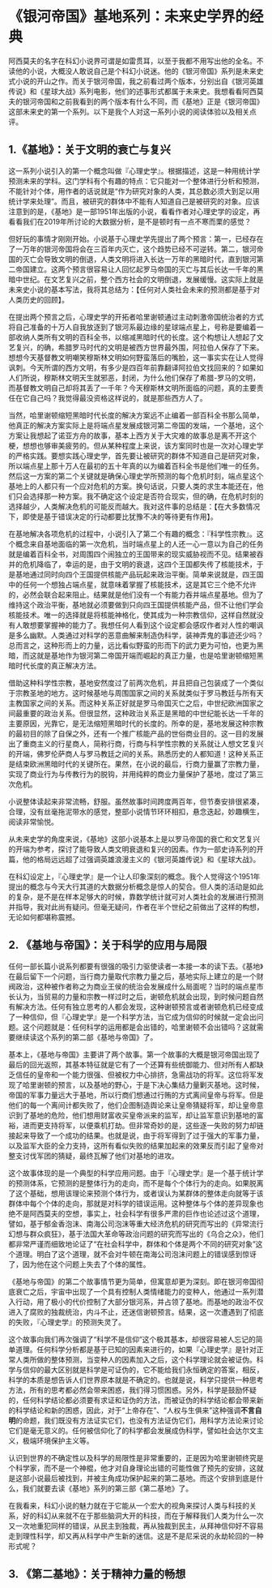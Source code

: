 # 《银河帝国》基地系列：未来史学界的经典

阿西莫夫的名字在科幻小说界可谓是如雷贯耳，以至于我都不用写出他的全名。不读他的小说，大概没人敢说自己是个科幻小说迷。他的《银河帝国》系列是未来史式小说的开山之作。而关于银河帝国，我之前看过两个版本，分别出自《银河英雄传说》和《星球大战》系列电影，他们的述事形式都属于未来史。我想看看阿西莫夫的银河帝国和之前我看到的两个版本有什么不同，而《基地》正是《银河帝国》这部未来史的第一个系列。以下是我个人对这一系列小说的阅读体验以及相关点评。

## 1.《基地》：关于文明的衰亡与复兴

这一系列小说引入的第一个概念叫做『心理史学』。根据描述，这是一种用统计学预测未来的学科。这门学科有个有趣的特点：它只能对一个整体进行分析和预测，不能针对个体，用作者的话说就是“作为研究对象的人类，其总数必须大到足以用统计学来处理”。而且，被研究的群体中不能有人知道自己是被研究的对象。应该注意到的是，《基地》是一部1951年出版的小说，看看作者对心理史学的设定，再看看我们在2019年所讨论的大数据分析，是不是顿时有一点不寒而栗的感觉？

但好玩的事情才刚刚开始。小说基于心理史学先提出了两个预言：第一，已经存在了一万年的银河帝国将会在三百年内灭亡，这个趋势已经不可逆转。第二，银河帝国的灭亡会导致文明的倒退，人类文明将进入长达一万年的黑暗时代，直到银河第二帝国建立。这两个预言很容易让人回忆起罗马帝国的灭亡与其后长达一千年的黑暗中世纪。在文艺复兴之前，整个西方社会的文明倒退，发展缓慢。这实际上就是未来史小说的基本写法，我将其总结为：【任何对人类社会未来的预测都是基于对人类历史的回顾】。

在提出两个预言之后，心理史学的开拓者哈里谢顿通过主动刺激帝国统治者的方式将自己准备的十万人自我放逐到了银河系最边缘的星球端点星上，号称是要编着一部收纳人类所有文明的百科全书，以缩减黑暗时代的长度。这个构想让人想起了文艺复兴，的确，希腊罗马时代的文明是被西方世界最外围，阿拉伯人保存了下来。想想今天基督教文明嘲笑穆斯林文明如何野蛮落后的嘴脸，这一事实实在让人觉得讽刺。今天所谓的西方文明，有多少是四百年前靠翻译阿拉伯文找回来的？如果如人们所说，穆斯林文明天生就邪恶，封闭，为什么他们保存了希腊-罗马的文明，而基督教文明自己却将其丢了一千年？今天穆斯林文明所面临的问题，真的主要责任在它自己吗？我觉得最没资格这样说的，就是那些西方人了。

当然，哈里谢顿缩短黑暗时代长度的解决方案远不止编着一部百科全书那么简单，他真正的解决方案实际上是将端点星发展成银河第二帝国的发端，一个基地，这个方案让我想起了诺亚方舟的故事，基本上西方关于大灾难的故事总是离不开这个梗，想想也够审美疲劳的。但从某种程度上来说，该方案同时也是一次对心理史学的严格实践。要想实践心理史学，首先要让被研究的群体不知道自己是研究对象，所以端点星上那十万人在最初的五十年真的以为编着百科全书是他们唯一的任务。然后这一方案的第二个关键就是确保心理史学所预测的每个危机时刻，端点星这个基地上的人都只有一个应对危机的方案。换句话说，只要人类的求生本能还在，他们只会选择那一种方案。我不确定这个设定是否符合现实，但的确，在危机时刻的选择越少，人类解决危机的可能反而越大。我对这件事的总结是：【在大多数情况下，即使是基于错误决定的行动都要比犹豫不决的等待更有作用】。

在基地解决各项危机的过程中，小说引入了第二个有趣的概念：『科学性宗教』。这个概念来自基地面临的第一次危机，当时端点星上的人还一心一意以为自己的任务就是编着百科全书，对周围四个闹独立的王国带来的现实威胁视而不见。结果被吞并的危机降临了，幸运的是，由于文明的衰退，这四个王国都失传了核能技术，于是基地通过同时向四个王国提供核能产品玩起来政治平衡。简单来说就是，四王国中的任何一个想独占端点星，就意味着掌握了核能技术，这是其它三个绝不允许的，必然会联合起来阻止。结果就是他们没有一个有能力吞并端点星基地。但为了维持这个政治平衡，基地就必须要做到只向四王国提供核能产品，但不让他们学会核能技术。唯一的选择就是将核能神格化，使其成为一种宗教信仰，这样自然就没有人敢想要掌握神的能力了。我想任何人看到这个设定都会感叹作者对人性的嘲讽是多么幽默。人类通过对科学的恶意曲解来制造伪科学，装神弄鬼的事迹还少吗？总而言之，这种形而上的力量，远比看似野蛮的形而下的武力更为可怕，也更为黑暗，而这就是基地作为银河第二帝国开端而崛起的真正力量，也是哈里谢顿缩短黑暗时代长度的真正解决方法。

借助这种科学性宗教，基地安然度过了前两次危机，并且把自己包装成了一个类似于宗教圣地的地方。这时候基地与周围国家之间的关系就类似于罗马教廷与所有天主教国家之间的关系。而这种关系正好就是罗马帝国灭亡之后，中世纪欧洲国家之间最重要的政治关系。但很显然，这种政治关系正是黑暗的中世纪能长达一千年的主要原因，光靠它，是无法缩短黑暗时代的长度的。所幸的是，基地发展这种宗教的最初目的除了自保之外，还有一个推广核能产品的世俗商业目的。这一目的发展出了重商主义的行星商人，简称行商，行商与科学性宗教的关系就让人想文艺复兴的开端，佛罗伦萨商人与罗马教廷之间的关系。熟悉历史的人都知道！这种关系正是结束欧洲黑暗时代的关键所在。果然，在小说的最后，行商力量赢了宗教力量，实现了商业行为与传教行为的脱钩，并用纯粹的商业力量保护了基地，度过了第三次危机。

小说整体读起来非常流畅，舒服。虽然故事时间跨度两百年，但节奏安排很紧凑，合理，没有丝毫拖泥带水的感觉，整部小说情节环环相扣，悬念迭起，妙趣横生，阅读非常愉悦。

从未来史学的角度来说，《基地》这部小说基本上是以罗马帝国的衰亡和文艺复兴的开端为参考，探讨了能导致人类文明衰退和复兴的因素。作为一部史诗系列的开篇，他的格局远远超了过强调英雄浪漫主义的《银河英雄传说》和《星球大战》。

在科幻设定上，『心理史学』是一个让人印象深刻的概念。我个人觉得这个1951年提出的概念与今天大行其道的大数据分析概念是惊人的契合。但人类的活动是如此的复杂，是不是在样本足够大的时候，靠数学统计就可对人类社会的发展进行预测并指导，我对此尚有疑问。但毫无疑问，作者在半个世纪之前做出了这样的构想，无论如何都堪称震撼。

## 2. 《基地与帝国》：关于科学的应用与局限

任何一部长篇小说系列都要有很强的吸引力驱使读者一本接一本的读下去。《基地》在最后留下一个问题，当行商力量取代宗教力量之后，基地实际上建立的是一个财阀政治，这种被作者称之为商业王侯的统治会发展成什么局面呢？当时的端点星市长认为，当贸易的力量和宗教一样过时之后，谢顿危机就会出现，到时候问题自然有解决方法。任何有独立思考的人都会发现，这种谢顿预言或者谢顿危机已经变成了一种信仰，但『心理史学』是一个科学方法，当它成为信仰的时候就一定会出问题。这个问题就是：任何科学的运用都是会出错的，哈里谢顿不会出错吗？这就需要继续读这个系列的第二部《基地与帝国》了。

基本上，《基地与帝国》主要讲了两个故事。第一个故事的大概是银河帝国出现了最后的回光返照，其基本特征就是它有了一个还算有些统御能力、但对所有人都缺乏信任的皇帝和一个能力很强、但被权力中心排挤，急需战功的将军。这位将军发现了哈里谢顿的预言，以及基地的野心，于是下决心集结力量剿灭基地。这时候，帝国的军事力量远大于基地，所以行商们想通过行贿的方式离间皇帝与将军。但是他们的每一个离间计都失败了，他们企图制造舆论来让皇帝猜疑将军，却让皇帝意识到了基地的危险，他们想用财富收买皇帝派来的监军，却让监军意识到基地的富裕，进而更支持将军，以便乘机打劫。但非常奇妙的是，这些逐一失败的努力却链接起来导致了一个成功的结果。也就是说，由于将军得到了过于强大的军事力量，以及监军大臣的全力支持，这所有看似失败的结果加起来的效果反而引起了皇帝对整支讨伐军团的猜疑，最终瓦解了他们对基地的进攻。

这个故事体现的是一个典型的科学应用问题。由于『心理史学』是一个基于统计学的预测体系，它预测的是整体行为的走向，而不是每个个体行为的走向。如果脱离了这个基础，想用该理论来预测个体行为，或者误认为某群体的整体走向就等于该群体中每个个体的走向，那就是对科学的错误运用。这种整体与个体的差异现象也绝不是阿西莫夫的空想，事实上，社会科学有很多严肃的巨作也论述过这个道理，譬如，基于郁金香泡沫、南海公司泡沫等重大经济危机的研究而写出的《异常流行幻想与群众疯狂》，基于法国大革命等政治问题的研究而写出的《乌合之众》，他们都非常严谨而细致地论证了“在社会科学中，群体和个体是两个不同的研究对象”这个道理。明白了这个道理，就不会对牛顿在南海公司泡沫问题上的错误感到惊讶了，因为他在这个问题上失去了个体的属性。

《基地与帝国》的第二个故事情节更为简单，但寓意却更为深刻。即在银河帝国彻底衰亡之后，宇宙中出现了一个具有控制人类情绪能力的变种人，他通过一系列潜入行动，用了极小的代价控制了大部分银河系，并占领了基地。而基地的政治不仅进入了腐败的独裁统治，内斗不止，还迷信谢顿预言。结果，这一次遭遇到了彻底的失败，『心理史学』的预测失灵了。

这个故事向我们再次强调了“科学不是信仰”这个极其基本，却很容易被人忘记的简单道理。任何科学分析都是基于已知的因素来进行的，如果『心理史学』是针对正常人类所做的整体预测，当变种人的因素加入之后，这个科学理论就会被证伪。科学与信仰的最大区别就是科学是可证伪的，它不能给我们永恒确定的答案，相反，科学的本质是想告诉人们世界原本就是不确定的。也就是说，科学只提供一种思考方法，所有的思考都必然会带来困惑，我们得习惯困惑。另外，科学是鼓励怀疑的，任何科学结论都必须要有求证和证伪的方法，而被证伪的科学结论都会带来新的科学结论和新的困惑，因此，对于“上帝存在”、“人权与生俱来”这种强调**不言自明**的命题，我们既没有方法证实它们，也没有方法证伪它们，用科学方法论来讨论它们是毫无意义的。任何被信仰化了的科学都会发展成伪科学，譬如社会达尔文主义，极端环境保护主义等。

认识到世界的不确定性以及科学的局限性是非常重要的，正是因为哈里谢顿终究是个科学家，而不是一个神棍，他才对自身理论出错的可能性做了预先的安排，这就是这部小说最后被找到，并被主角成功保护起来的第二基地。而这个安排到底是什么，我们就要去读《基地》系列的第三部《第二基地》了。

在我看来，科幻小说的魅力就在于它能从一个宏大的视角来探讨人类与科技的关系，好的科幻从来就不在于那些脑洞大开的科技，而在于解释我们人类为什么一次又一次地重犯同样的错误，从民主到独裁，再从独裁到民主，从拜神信仰好不容易走到理性科学，却又再从科学中产生新的迷信。这是不是尼采说的永劫轮回的一种形式呢？

## 3. 《第二基地》：关于精神力量的畅想